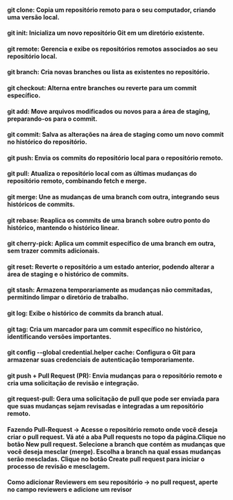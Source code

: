#### git clone: Copia um repositório remoto para o seu computador, criando uma versão local.
#### git init: Inicializa um novo repositório Git em um diretório existente.
#### git remote: Gerencia e exibe os repositórios remotos associados ao seu repositório local.
#### git branch: Cria novas branches ou lista as existentes no repositório.
#### git checkout: Alterna entre branches ou reverte para um commit específico.
#### git add: Move arquivos modificados ou novos para a área de staging, preparando-os para o commit.
#### git commit: Salva as alterações na área de staging como um novo commit no histórico do repositório.
#### git push: Envia os commits do repositório local para o repositório remoto.
#### git pull: Atualiza o repositório local com as últimas mudanças do repositório remoto, combinando fetch e merge.
#### git merge: Une as mudanças de uma branch com outra, integrando seus históricos de commits.
#### git rebase: Reaplica os commits de uma branch sobre outro ponto do histórico, mantendo o histórico linear.
#### git cherry-pick: Aplica um commit específico de uma branch em outra, sem trazer commits adicionais.
#### git reset: Reverte o repositório a um estado anterior, podendo alterar a área de staging e o histórico de commits.
#### git stash: Armazena temporariamente as mudanças não commitadas, permitindo limpar o diretório de trabalho.
#### git log: Exibe o histórico de commits da branch atual.
#### git tag: Cria um marcador para um commit específico no histórico, identificando versões importantes.
#### git config --global credential.helper cache: Configura o Git para armazenar suas credenciais de autenticação temporariamente.
#### git push + Pull Request (PR): Envia mudanças para o repositório remoto e cria uma solicitação de revisão e integração.
#### git request-pull: Gera uma solicitação de pull que pode ser enviada para que suas mudanças sejam revisadas e integradas a um repositório remoto.
#### Fazendo Pull-Request -> Acesse o repositório remoto onde você deseja criar o pull request. Vá até a aba Pull requests no topo da página.Clique no botão New pull request. Selecione a branch que contém as mudanças que você deseja mesclar (merge). Escolha a branch na qual essas mudanças serão mescladas. Clique no botão Create pull request para iniciar o processo de revisão e mesclagem.
#### Como adicionar Reviewers em seu repositório -> no pull request, aperte no campo reviewers e adicione um revisor



